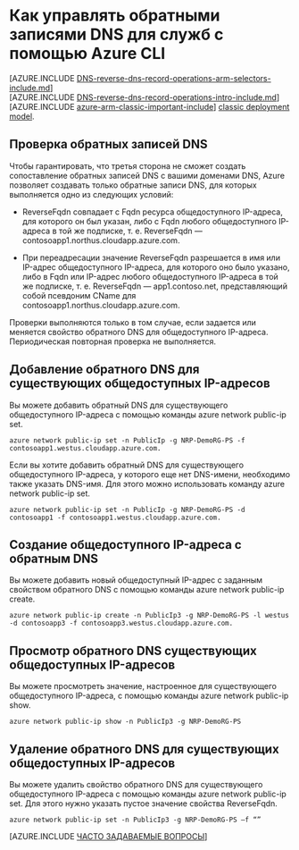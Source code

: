 <properties
   pageTitle="Как управлять обратными записями DNS для служб с помощью Azure CLI в Resource Manager | Microsoft Azure"
   description="Как управлять обратными записями DNS или записями типа PTR для служб Azure с помощью Azure CLI в Resource Manager."
   services="DNS"
   documentationCenter="na"
   authors="s-malone"
   manager="carmonm"
   editor=""
   tags="azure-resource-manager"
/>
<tags
   ms.service="DNS"
   ms.devlang="na"
   ms.topic="article"
   ms.tgt_pltfrm="na"
   ms.workload="infrastructure-services"
   ms.date="03/09/2016"
   ms.author="smalone" />

# Как управлять обратными записями DNS для служб с помощью Azure CLI

[AZURE.INCLUDE [DNS-reverse-dns-record-operations-arm-selectors-include.md](../../includes/dns-reverse-dns-record-operations-arm-selectors-include.md)] <BR> [AZURE.INCLUDE [DNS-reverse-dns-record-operations-intro-include.md](../../includes/dns-reverse-dns-record-operations-intro-include.md)] <BR> [AZURE.INCLUDE [azure-arm-classic-important-include](../../includes/learn-about-deployment-models-rm-include.md)] [classic deployment model](dns-reverse-dns-record-operations-classic-ps.md).

## Проверка обратных записей DNS
Чтобы гарантировать, что третья сторона не сможет создать сопоставление обратных записей DNS с вашими доменами DNS, Azure позволяет создавать только обратные записи DNS, для которых выполняется одно из следующих условий:

- ReverseFqdn совпадает с Fqdn ресурса общедоступного IP-адреса, для которого он был указан, либо с Fqdn любого общедоступного IP-адреса в той же подписке, т. е. ReverseFqdn — contosoapp1.northus.cloudapp.azure.com.

- При переадресации значение ReverseFqdn разрешается в имя или IP-адрес общедоступного IP-адреса, для которого оно было указано, либо в Fqdn или IP-адрес любого общедоступного IP-адреса в той же подписке, т. е. ReverseFqdn — app1.contoso.net, представляющий собой псевдоним CName для contosoapp1.northus.cloudapp.azure.com.

Проверки выполняются только в том случае, если задается или меняется свойство обратного DNS для общедоступного IP-адреса. Периодическая повторная проверка не выполняется.

## Добавление обратного DNS для существующих общедоступных IP-адресов
Вы можете добавить обратный DNS для существующего общедоступного IP-адреса с помощью команды azure network public-ip set.

	azure network public-ip set -n PublicIp -g NRP-DemoRG-PS -f contosoapp1.westus.cloudapp.azure.com.

Если вы хотите добавить обратный DNS для существующего общедоступного IP-адреса, у которого еще нет DNS-имени, необходимо также указать DNS-имя. Для этого можно использовать команду azure network public-ip set.

	azure network public-ip set -n PublicIp -g NRP-DemoRG-PS -d contosoapp1 -f contosoapp1.westus.cloudapp.azure.com.

## Создание общедоступного IP-адреса с обратным DNS
Вы можете добавить новый общедоступный IP-адрес с заданным свойством обратного DNS с помощью команды azure network public-ip create.

	azure network public-ip create -n PublicIp3 -g NRP-DemoRG-PS -l westus -d contosoapp3 -f contosoapp3.westus.cloudapp.azure.com.

## Просмотр обратного DNS существующих общедоступных IP-адресов
Вы можете просмотреть значение, настроенное для существующего общедоступного IP-адреса, с помощью команды azure network public-ip show.

	azure network public-ip show -n PublicIp3 -g NRP-DemoRG-PS

## Удаление обратного DNS для существующих общедоступных IP-адресов
Вы можете удалить свойство обратного DNS для существующего общедоступного IP-адреса с помощью команды azure network public-ip set. Для этого нужно указать пустое значение свойства ReverseFqdn.

	azure network public-ip set -n PublicIp3 -g NRP-DemoRG-PS –f “”

[AZURE.INCLUDE [ЧАСТО ЗАДАВАЕМЫЕ ВОПРОСЫ](../../includes/dns-reverse-dns-record-operations-faq-arm-include.md)]

<!---HONumber=AcomDC_0824_2016-->